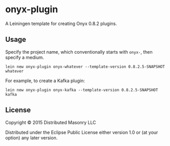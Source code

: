 # onyx-plugin

A Leiningen template for creating Onyx 0.8.2 plugins.

## Usage

Specify the project name, which conventionally starts with `onyx-`, then specify a medium.

```
lein new onyx-plugin onyx-whatever --template-version 0.8.2.5-SNAPSHOT whatever
```

For example, to create a Kafka plugin:

```
lein new onyx-plugin onyx-kafka --template-version 0.8.2.5-SNAPSHOT kafka
```

## License

Copyright © 2015 Distributed Masonry LLC

Distributed under the Eclipse Public License either version 1.0 or (at
your option) any later version.
